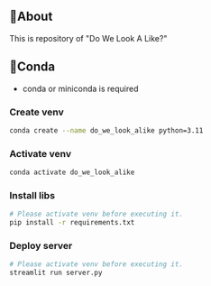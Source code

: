 ## 🚀About

This is repository of "Do We Look A Like?"

## 🐍Conda

- conda or miniconda is required

### Create venv

```bash
conda create --name do_we_look_alike python=3.11
```

### Activate venv

```bash
conda activate do_we_look_alike
```

### Install libs

```bash
# Please activate venv before executing it.
pip install -r requirements.txt
```

### Deploy server

```bash
# Please activate venv before executing it.
streamlit run server.py
```

